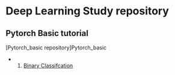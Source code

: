 # Deep Learning Study repository


## Pytorch Basic tutorial
[Pytorch_basic repository]Pytorch_basic

- 1. [Binary Classifcation](Pytorch_basic/Binary_classification.ipynb) 
